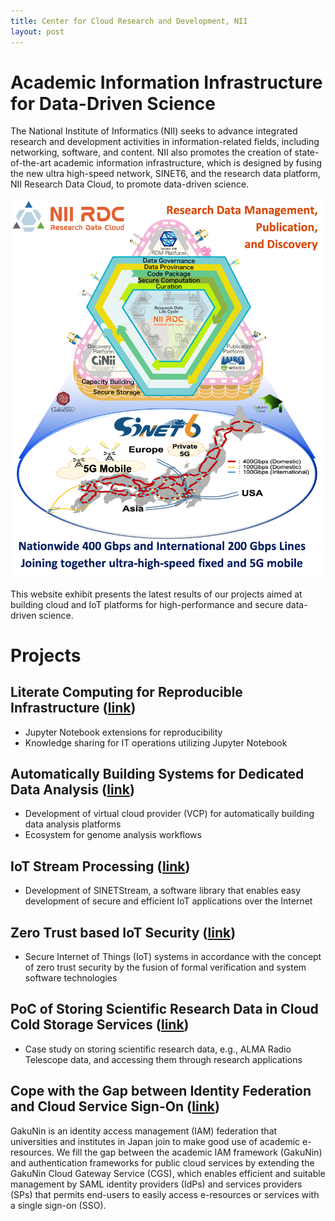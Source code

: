 ```yaml
---
title: Center for Cloud Research and Development, NII
layout: post
---
```

# Academic Information Infrastructure for Data-Driven Science

The National Institute of Informatics (NII) seeks to advance integrated research and development activities in information-related fields, including networking, software, and content. NII also promotes the creation of state-of-the-art academic information infrastructure, which is designed by fusing the new ultra high-speed network, SINET6, and the research data platform, NII Research Data Cloud, to promote data-driven science. 

![OVERVIEW](figs/SC22_overview.png)

This website exhibit presents the latest results of our projects aimed at building cloud and IoT platforms for high-performance and secure data-driven science.

# Projects

## Literate Computing for Reproducible Infrastructure ([link](https://literate-computing.github.io/fastpages/tools_en/))
- Jupyter Notebook extensions for reproducibility
- Knowledge sharing for IT operations utilizing Jupyter Notebook

## Automatically Building Systems for Dedicated Data Analysis ([link](CREST))
- Development of virtual cloud provider (VCP) for automatically building data analysis platforms
- Ecosystem for genome analysis workflows 

## IoT Stream Processing ([link](SINETStream))
- Development of SINETStream, a software library that enables easy development of secure and efficient IoT applications over the Internet

## Zero Trust based IoT Security ([link](https://zt-iot.nii.ac.jp/en/))
- Secure Internet of Things (IoT) systems in accordance with the concept of zero trust security by the fusion of formal verification and system software technologies

## PoC of Storing Scientific Research Data in Cloud Cold Storage Services ([link](Storage))
- Case study on storing scientific research data, e.g., ALMA Radio Telescope data, and accessing them through research applications

## Cope with the Gap between Identity Federation and Cloud Service Sign-On ([link](CGW))
GakuNin is an identity access management (IAM) federation that universities and institutes in Japan join to make good use of academic e-resources. We fill the gap between the academic IAM framework (GakuNin) and authentication frameworks for public cloud services by extending the GakuNin Cloud Gateway Service (CGS), which enables efficient and suitable management by SAML identity providers (IdPs) and services providers (SPs) that permits end-users to easily access e-resources or services with a single sign-on (SSO).
